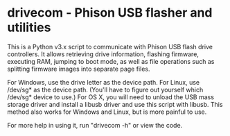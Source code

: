 # drivecom - Phison USB flasher and utilities

This is a Python v3.x script to communicate with Phison USB flash drive controllers. It allows retrieving drive information, flashing firmware, executing RAM, jumping to boot mode, as well as file operations such as splitting firmware images into separate page files.

For Windows, use the drive letter as the device path.
For Linux, use /dev/sg* as the device path. (You'll have to figure out yourself which /dev/sg* device to use.)
For OS X, you will need to unload the USB mass storage driver and install a libusb driver and use this script with libusb. This method also works for Windows and Linux, but is more painful to use.

For more help in using it, run "drivecom -h" or view the code.
